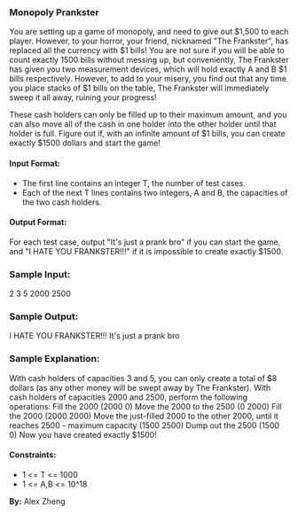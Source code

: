 ### Monopoly Prankster

You are setting up a game of monopoly, and need to give out $1,500 to each player. However, to your horror, your friend, nicknamed "The Frankster", has replaced all the currency with $1 bills! You are not sure if you will be able to count exactly 1500 bills without messing up, but conveniently, The Frankster has given you two measurement devices, which will hold exactly A and B $1 bills respectively.
However, to add to your misery, you find out that any time you place stacks of $1 bills on the table, The Frankster will immediately sweep it all away, ruining your progress! 

These cash holders can only be filled up to their maximum amount, and you can also move all of the cash in one holder into the other holder until that holder is full. Figure out if, with an infinite amount of $1 bills, you can create exactly $1500 dollars and start the game!

#### Input Format:
- The first line contains an integer T, the number of test cases.
- Each of the next T lines contains two integers, A and B, the capacities of the two cash holders.

#### Output Format:
For each test case, output "It's just a prank bro" if you can start the game, and "I HATE YOU FRANKSTER!!!" if it is impossible to create exactly $1500.

### Sample Input:
2
3 5
2000 2500

### Sample Output:
I HATE YOU FRANKSTER!!!
It's just a prank bro

### Sample Explanation:
With cash holders of capacities 3 and 5, you can only create a total of $8 dollars (as any other money will be swept away by The Frankster).
With cash holders of capacities 2000 and 2500, perform the following operations:
Fill the 2000 (2000 0)
Move the 2000 to the 2500 (0 2000)
Fill the 2000 (2000 2000)
Move the just-filled 2000 to the other 2000, until it reaches 2500 - maximum capacity (1500 2500)
Dump out the 2500 (1500 0)
Now you have created exactly $1500!

#### Constraints:
- 1 <= T <= 1000
- 1 <= A,B <= 10^18

**By:** Alex Zheng

